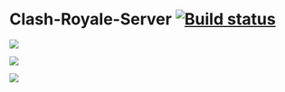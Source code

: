 # Clash-Royale-Server [![Build status](https://ci.appveyor.com/api/projects/status/pu62i37q2rgrb47e/branch/master?svg=true)](https://ci.appveyor.com/project/jakovmarkovanovic/prs-emulator/branch/master)


![](https://github.com/jakovmarkovanovic/PRS-EMULATOR/blob/master/Screenshot_2019-06-02-18-42-11.png)

![](https://github.com/jakovmarkovanovic/PRS-EMULATOR/blob/master/Screenshot_2019-06-04-23-49-57.png)

![](https://github.com/jakovmarkovanovic/PRS-EMULATOR/blob/master/Screenshot_2019-06-04-23-52-32.png)



